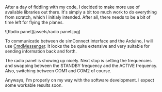 After a day of fiddling with my code, I decided to make more use of available libraries out there. It's simply a bit too much work to do everything from scratch, which I initialy intended. After all, there needs to be a bit of time left for flying the planes.

![Radio panel](assets/radio panel.jpg)

To communicatie between de simConnect interface and the Arduino, I will use [CmdMessenger](https://www.arduino.cc/reference/en/libraries/cmdmessenger/). It looks the be quite extensive and very suitable for sending information back and forth.

The radio panel is showing up nicely. Next stop is setting the frequencies and swapping between the STANDBY frequency and the ACTIVE frequency. Also, switching between COM1 and COM2 of course.

Anyways, I'm properly on my way with the software development. I expect some workable results soon.